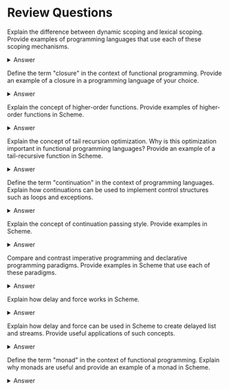 
# Review Questions

Explain the difference between dynamic scoping and lexical scoping. Provide examples of programming languages that use each of these scoping mechanisms.

<details>
<summary>Answer</summary>

Dynamic scoping and lexical scoping are two different approaches to variable scoping in programming languages.

In lexical scoping, also known as static scoping, the scope of a variable is determined by its position in the source code. Variables declared in an outer block are visible and accessible in all inner blocks, but variables declared in inner blocks are not visible in outer blocks. This means that the scope of a variable is determined by the lexical structure of the code.

For example, consider the following code snippet in JavaScript:

```
let x = 10;

function foo() {
  console.log(x);
}

function bar() {
  let x = 20;
  foo();
}

bar(); // output: 10
```

In this code, the variable `x` is declared outside the functions `foo` and `bar`, so it has a global scope and is visible in both functions. When `bar` calls `foo`, `foo` accesses the global variable `x` and outputs its value, which is `10`.

In dynamic scoping, the scope of a variable is determined by the calling context of a function. Variables are searched for in the calling function before they are searched for in the function being called. This means that the scope of a variable is determined by the dynamic flow of the program.

For example, consider the following code snippet in Perl:

```
$var = 10;

sub foo {
  print $var;
}

sub bar {
  local $var = 20;
  foo();
}

bar(); # output: 20
```

In this code, the variable `$var` is declared outside the functions `foo` and `bar`, so it has a global scope and is visible in both functions. When `bar` calls `foo`, it sets the value of `$var` to `20` in the local scope of `bar`, which is then accessed by `foo` because it was called from `bar`. Thus, the output of the program is `20`.

Dynamic scoping is less commonly used than lexical scoping, but some programming languages, such as Perl and Emacs Lisp, support it. Most modern programming languages, including JavaScript, Python, and Java, use lexical scoping.
</details>

Define the term "closure" in the context of functional programming. Provide an example of a closure in a programming language of your choice.

<details>
<summary>Answer</summary>

In functional programming, a closure is a function that has access to variables in its lexical scope, even after the scope has been destroyed. In other words, a closure "closes over" the variables in its environment, allowing them to be accessed and manipulated even after the function has returned.

Closures are a powerful feature of functional programming because they enable data encapsulation and abstraction, making it possible to create functions with hidden state that can be used as building blocks for larger programs.

Here is an example of a closure in JavaScript:

```javascript
function makeAdder(x) {
  return function(y) {
    return x + y;
  }
}

let add5 = makeAdder(5);
console.log(add5(3)); // output: 8
```

In this code, the `makeAdder` function returns a new function that adds a given number `x` to its argument `y`. When `makeAdder` is called with an argument of `5`, it returns a new function that adds `5` to its argument.

The returned function is a closure because it "closes over" the value of `x`, even after `makeAdder` has returned. When `add5` is called with an argument of `3`, it adds `5` (the value of `x`) to `3` (the argument passed to the closure), resulting in `8`.

In this example, the closure created by `makeAdder` is a simple example of how closures can be used to create functions with hidden state that can be used as building blocks for larger programs.
</details>

Explain the concept of higher-order functions. Provide examples of higher-order functions in Scheme.

<details>
<summary>Answer</summary>

Higher-order functions are functions that take other functions as arguments or return functions as results. In other words, they treat functions as first-class citizens, just like any other data type, allowing for more flexible and powerful programming constructs.

In Scheme, as in many other functional programming languages, higher-order functions are a fundamental feature. Here are some examples of higher-order functions in Scheme:

1. `map`: `map` is a higher-order function that takes a function and a list as arguments, and returns a new list obtained by applying the function to each element of the original list. For example:

   ```
   (define (square x) (* x x))
   (map square '(1 2 3 4 5)) ; returns '(1 4 9 16 25)
   ```

   In this example, the `map` function applies the `square` function to each element of the list `(1 2 3 4 5)` to produce the new list `(1 4 9 16 25)`.

2. `filter`: `filter` is a higher-order function that takes a predicate function and a list as arguments, and returns a new list containing only the elements of the original list that satisfy the predicate. For example:

   ```
   (define (even? x) (= (modulo x 2) 0))
   (filter even? '(1 2 3 4 5)) ; returns '(2 4)
   ```

   In this example, the `filter` function applies the `even?` predicate function to each element of the list `(1 2 3 4 5)` and returns only the elements that satisfy the predicate, which are `2` and `4`.

3. `compose`: `compose` is a higher-order function that takes two functions as arguments and returns a new function that applies the second function to the result of applying the first function. For example:

   ```
   (define (square x) (* x x))
   (define (add-one x) (+ x 1))
   ((compose square add-one) 5) ; returns 36
   ```

   In this example, the `compose` function creates a new function that applies the `square` function to its argument, and then applies the `add-one` function to the result. The resulting function is then applied to the value `5`, producing the result `36`.

Overall, higher-order functions are a powerful tool for functional programming. They allow for more concise and expressive code, and enable the creation of complex abstractions and control structures.

</details>

Explain the concept of tail recursion optimization. Why is this optimization important in functional programming languages? Provide an example of a tail-recursive function in Scheme.

<details>
<summary>Answer</summary>

Tail recursion optimization is an optimization technique used in functional programming languages to optimize tail-recursive function calls, which are function calls where the recursive call is the last operation performed by the function. By optimizing these tail-recursive calls, the compiler or interpreter can reuse the same stack frame for each recursive call, rather than creating a new stack frame for each call, which can result in a significant improvement in performance and reduction of memory usage.

In a traditional recursive function, each recursive call creates a new stack frame, which is added to the call stack. This can lead to a stack overflow error if the recursion depth becomes too large. However, with tail recursion optimization, the last operation of a recursive function is a call to itself, and the current stack frame can be reused for each call, eliminating the need for additional stack frames.

Tail recursion optimization is important in functional programming languages because many functional programming algorithms are naturally expressed using recursion. By optimizing tail-recursive calls, functional programming languages can enable developers to write efficient recursive code without worrying about stack overflow errors.

Here is an example of a tail-recursive function in Scheme that calculates the factorial of a given number:

```scheme
(define (factorial n)
  (define (fact-iter n acc)
    (if (= n 0)
        acc
        (fact-iter (- n 1) (* n acc))))
  (fact-iter n 1))
```

In this code, the `factorial` function is defined to call the `fact-iter` function with two arguments: the input `n` and an accumulator value of `1`. The `fact-iter` function is tail-recursive because the recursive call to `fact-iter` is the last operation in the function, and it passes the new accumulator value as its second argument. By passing the new accumulator value as an argument, the tail recursion optimization can be applied, and the stack frame can be reused for each recursive call. This implementation of `factorial` is efficient and can calculate the factorial of large numbers without causing a stack overflow error.

</details>

Define the term "continuation" in the context of programming languages. Explain how continuations can be used to implement control structures such as loops and exceptions.

<details>
<summary>Answer</summary>

In programming languages, a continuation is a representation of the current state of execution in a program. More specifically, it captures the current call stack, including all local variables, and allows the program to be resumed from that point in the future. Continuations can be used to implement various control structures, such as loops and exceptions, by capturing the program state and allowing it to be manipulated.

One use of continuations is to implement loops. In languages without built-in loop constructs, such as Scheme, continuations can be used to create an iterative process by capturing the current state of the loop and passing it back to the loop's entry point. This creates a loop-like behavior without the need for explicit loop constructs.

Another common use of continuations is to implement exception handling. When an exception is thrown, the current continuation is saved and passed to an exception handler. The handler can then manipulate the continuation to either recover from the error or propagate it up the call stack. By capturing the current continuation, it is possible to recover from an error and resume execution from a known state.

Continuations can also be used to implement backtracking search algorithms, where the state of the program is captured at each branching point and different paths can be explored by manipulating the captured continuations.

In summary, continuations are a powerful language feature that allows programs to capture and manipulate their state of execution. By using continuations, it is possible to implement various control structures, such as loops and exceptions, without relying on language-specific constructs.

</details>

Explain the concept of continuation passing style. Provide examples in Scheme.

<details>
<summary>Answer</summary>

Continuation passing style (CPS) is a programming technique where functions are written to take an additional argument, called a continuation, which represents what should happen with the function's result. Rather than returning a value directly, a function in CPS takes the continuation as an argument and passes its result to the continuation.

The primary benefit of CPS is that it allows for more flexible control flow in a program. By passing continuations explicitly, it is possible to implement complex control structures such as exceptions, backtracking search, and coroutines. Additionally, CPS can simplify code by eliminating the need for nested function calls and intermediate variables.

Here is an example of a function written in CPS in Scheme:

```
(define (factorial n k)
  (if (<= n 1)
      (k 1)
      (factorial (- n 1)
                  (lambda (result)
                    (k (* n result))))))

(factorial 5
           (lambda (result)
             (display result)))
```

In this example, `factorial` is a function that calculates the factorial of a given number `n`. It is defined to take an additional argument, `k`, which represents the continuation. Instead of returning a value directly, `factorial` passes its result to the continuation `k` using the `lambda` expression.

The second part of the example shows how to call the `factorial` function in CPS style. The second argument to `factorial` is a `lambda` expression that represents the continuation. In this case, the continuation simply displays the result of the computation.

Here is another example of a function in CPS that demonstrates how CPS can simplify code:

```
(define (sum-list lst k)
  (if (null? lst)
      (k 0)
      (sum-list (cdr lst)
                (lambda (result)
                  (k (+ (car lst) result))))))

(sum-list '(1 2 3 4 5)
          (lambda (result)
            (display result)))
```

In this example, `sum-list` is a function that calculates the sum of a list of numbers. It is written in CPS style, taking an additional argument `k` which represents the continuation. By passing the continuation explicitly, the function can eliminate the need for nested function calls and intermediate variables.

Overall, continuation passing style is a powerful programming technique that allows for more flexible control flow in a program. By writing functions to take continuations as arguments, it is possible to implement complex control structures and simplify code.

</details>

Compare and contrast imperative programming and declarative programming paradigms. Provide examples in Scheme that use each of these paradigms.

<details>
<summary>Answer</summary>

Imperative programming and declarative programming are two different paradigms used in computer programming. Here are some of the key differences between the two:

1. Approach: Imperative programming is an approach where the programmer explicitly tells the computer how to do a task, whereas declarative programming is an approach where the programmer specifies what the task is, and the computer figures out how to do it.

2. Control flow: In imperative programming, the control flow is controlled by the programmer, and the order of instructions matters. In declarative programming, the order of instructions does not matter, and the program is executed based on the relationships between the different elements.

3. State: In imperative programming, the state of the program changes over time, and the programmer has to manage the state explicitly. In declarative programming, the state is implicit, and the program is written in a way that the state is automatically managed by the system.

4. Side effects: Imperative programming relies heavily on side effects, such as changing the values of variables or modifying data structures. Declarative programming, on the other hand, tries to minimize side effects and instead focuses on producing a result based on the inputs given.

Here's an example of an imperative program in Scheme that calculates the factorial of a number:

```scheme
(define (factorial n)
  (let ((result 1))
    (do ((i n (- i 1)))
        ((<= i 0) result)
      (set! result (* result i)))))
```

Declarative programming:

- Focuses on what outcome or result is desired, without necessarily specifying how to achieve it.
- Programs are made up of expressions that describe relationships between different values.
- Control structures like map, filter, and reduce are used to transform and manipulate data.
- Examples of declarative programming languages include SQL, Prolog, and Haskell.

Here's an example of a declarative program in Scheme that calculates the sum of the squares of the odd numbers in a list:

```scheme
(define (sum-of-squares-of-odds lst)
  (foldl +
         0
         (map (lambda (x) (* x x))
              (filter odd? lst))))
```

In this example, the program is composed of a sequence of function calls that describe the desired outcome: first, the `filter` function is used to select only the odd numbers in the list; then, the `map` function is used to calculate the squares of those numbers; and finally, the `foldl` function is used to add up the squares. This program is declarative because it focuses on what outcome is desired, without specifying how to achieve it.

Overall, the choice between imperative and declarative programming depends on the specific problem being solved and the preferences of the programmer. Imperative programming can be more flexible and efficient in some cases, while declarative programming can be more concise and expressive in others.

</details>

Explain how delay and force works in Scheme.

<details>
<summary>Answer</summary>

In Scheme, `delay` and `force` are two procedures that provide a way to implement lazy evaluation. Lazy evaluation is a programming technique that defers the computation of a value until it is actually needed. This can be useful in situations where the computation is expensive or where the value may not be needed at all.

The `delay` procedure takes a single argument, which is a Scheme expression. It returns a procedure that represents the delayed computation of that expression. The expression is not evaluated immediately, but is instead stored as a promise that will be evaluated the first time its value is needed.

The `force` procedure takes a single argument, which is a procedure that represents a delayed computation (such as one returned by `delay`). It forces the computation to be evaluated, returning the value that was computed. If the computation has already been evaluated, `force` simply returns the cached value.

Here's an example that shows how `delay` and `force` can be used in Scheme:

```
(define x (delay (+ 2 3)))

(display "The value of x has not been computed yet.\n")

(define y (force x))

(display "The value of x has been computed.\n")

(define z (force x))

(display "The value of x has already been computed, so force returns the cached value.\n")

(display y)
(display "\n")
(display z)
(display "\n")
```

In this example, we first define a delayed computation `x` that computes the sum of 2 and 3. We then use `force` to evaluate `x`, which causes the computation to be performed and the value 5 to be returned. We then use `force` again to evaluate `x`, but this time the cached value of 5 is returned immediately without performing the computation again. The output of the program is:

```
The value of x has not been computed yet.
The value of x has been computed.
The value of x has already been computed, so force returns the cached value.
5
5
```

In this example, `delay` creates a promise to compute the value of `(+ 2 3)` and returns a procedure that represents the promise. The computation is not actually performed until `force` is called on `x`. Once `force` is called, the promise is evaluated and the value 5 is returned. Subsequent calls to `force` simply return the cached value of 5.
</details>

Explain how delay and force can be used in Scheme to create delayed list and streams. Provide useful applications of such concepts.

<details>
<summary>Answer</summary>

In Scheme, `delay` and `force` can be used to create delayed lists and streams, which are data structures that allow for lazy evaluation.

A delayed list is a list where the elements are not evaluated until they are needed. This can be useful in situations where the list is very large or where some elements may never be needed. Here is an example of a delayed list in Scheme:

```
(define delayed-list
  (cons 1
    (delay (cons 2
      (delay (cons 3 '()))))))
```

In this example, `delayed-list` is a list containing the elements 1, 2, and 3. The elements 2 and 3 are delayed using `delay`, which creates a promise to evaluate them later when needed. To access the elements of the list, we can use `car` and `cdr`, as we would with a regular list. However, when we access the delayed elements, they are evaluated at that time, using the `force` procedure. For example:

```
(car delayed-list)
; returns 1

(car (force (cdr delayed-list)))
; returns 2
```

A stream is a similar concept to a delayed list, but is typically infinite and can be generated on-the-fly. Here is an example of a stream in Scheme that generates the Fibonacci sequence:

```
(define fib-stream
  (letrec ((fibgen (lambda (a b)
                    (cons a (delay (fibgen b (+ a b)))))))
    (fibgen 0 1)))
```

In this example, `fib-stream` is a stream that generates the Fibonacci sequence. The `letrec` form creates a recursive procedure `fibgen` that generates the sequence. The first element of the sequence is 0, and the second element is 1. Each subsequent element is the sum of the two previous elements. The elements are generated lazily using `delay`, which creates a promise to generate the next element when it is needed.

To access the elements of the stream, we can use `car` and `cdr`, as we would with a regular list. However, the elements are generated on-the-fly using the `force` procedure. For example:

```
(car fib-stream)
; returns 0

(car (force (cdr fib-stream)))
; returns 1

(car (force (cdr (force (cdr fib-stream)))))
; returns 1

(car (force (cdr (force (cdr (force (cdr fib-stream)))))))
; returns 2
```

Delayed lists and streams can be useful in situations where we want to generate a large or infinite amount of data, but don't want to compute it all upfront. This can save memory and processing time. Delayed lists and streams are also useful for implementing certain algorithms, such as infinite sequences and generators.

</details>

Define the term "monad" in the context of functional programming. Explain why monads are useful and provide an example of a monad in Scheme.

<details>
<summary>Answer</summary>

In functional programming, a monad is a design pattern used to encapsulate and compose operations that have side effects or that involve complex control flow. Monads provide a way to abstract away the details of the implementation of these operations, making them easier to reason about and compose.

The main idea behind a monad is to define a set of operations that are associated with a specific context, and to provide a way to sequence these operations while also handling errors and side effects. A monad consists of three components: a type constructor, which defines the context of the monad; a set of operations, which operate on values of this context; and a set of laws, which describe the behavior of the operations and ensure their consistency.

Monads are useful because they provide a structured way to manage side effects and control flow in a functional program. By encapsulating these operations within a monad, programmers can write code that is both more modular and more composable, making it easier to reason about and maintain.

Here's an example of a monad in Scheme, using the `maybe` monad. The `maybe` monad is used to represent computations that may or may not succeed, returning either a value or `#f` to indicate failure.

```scheme
(define (unit x)
  (if (not (eq? x #f))
      (lambda () x)
      #f))

(define (bind m f)
  (if (not (eq? m #f))
      (f (m))
      #f))

(define-syntax maybe
  (syntax-rules ()
    ((maybe expr)
     (bind (unit expr) (lambda (x) x)))
    ((maybe expr fail)
     (bind (unit expr) (lambda (x) (if (eq? x #f) fail x))))))

(define (safe-divide a b)
  (maybe (/ a b) #f))

(define (compute-ratio a b c)
  (maybe (safe-divide a b)
         #f
         (lambda (x) (safe-divide x c))))

(compute-ratio 6 2 3) ; returns 1
(compute-ratio 6 0 3) ; returns #f
(compute-ratio 6 2 0) ; returns #f
```

In this example, the `maybe` monad is implemented using the `unit` and `bind` operations, which allow computations to be sequenced and errors to be handled. The `safe-divide` function returns a `maybe` value representing the result of the division, and the `compute-ratio` function uses the `maybe` monad to compute the ratio of three numbers, handling errors along the way.

</details>